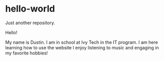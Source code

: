 # hello-world
Just another repository.

Hello!

My name is Dustin. I am in school at Ivy Tech in the IT program. I am here learning how to use the website
I enjoy listening to music and engaging in my favorite hobbies!
